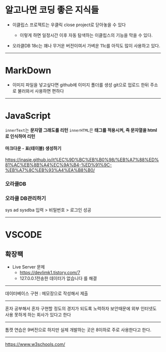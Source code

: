 # 알고나면 코딩 좋은 지식들

- 이클립스 프로젝트는 우클릭 close project로 닫아놓을 수 있다

  - 이렇게 하면 일정시간 이후 자동 탐색하는 이클립스의 기능을 막을 수 있다.

- 오라클DB 18c는 꽤나 무거운 버전이여서 가벼운 11c를 아직도 많이 사용하고 있다.

---

# MarkDown

- 이미지 파일을 넣고싶다면 github에 이미지 폴더를 생성 git으로 업로드 한뒤 주소로 불러와서 사용하면 편하다

---

# JavaScript

`innerText`는 **문자열 그래도를 리턴**
`innerHTML`은 **태그를 적용시켜, 즉 문자열을 html로 인식하여 리턴**

#### 마크다운 - 표(테이블) 생성하기

https://inasie.github.io/it%EC%9D%BC%EB%B0%98/%EB%A7%88%ED%81%AC%EB%8B%A4%EC%9A%B4-%ED%91%9C-%EB%A7%8C%EB%93%A4%EA%B8%B0/

### 오라클DB

### 오라클 DB관리하기

sys ad sysdba 입력 > 비밀번호 > 로그인 성공

---

# VSCODE

## 확장팩

- Live Server 문제
  - https://devlimk1.tistory.com/7
  - 127.0.0.1전송한 데이터가 없습니다 를 해결

---

데이터베이스 구현 : 메모장으로 작성해서 제출

---

혼자 공부해서 혼자 구현할 정도의 경지가 되도록 노력하자
보안때문에 외부 인터넷도 사용 못하게 하는 회사가 있다고 한다

---

톰캣 연습은 9버전으로 하지만
실제 개발하는 곳은 8이하로 주로 사용한다고 한다.

---

https://www.w3schools.com/
